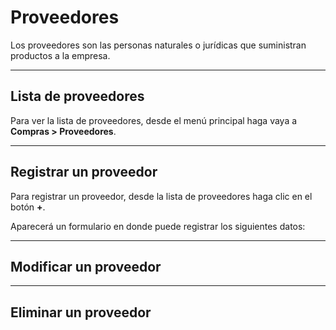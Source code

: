 # Proveedores

Los proveedores son las personas naturales o jurídicas que suministran productos a la empresa.

---

## Lista de proveedores

Para ver la lista de proveedores, desde el menú principal haga vaya a **Compras > Proveedores**.

---

## Registrar un proveedor

Para registrar un proveedor, desde la lista de proveedores haga clic en el botón **+**.

Aparecerá un formulario en donde puede registrar los siguientes datos:

---

## Modificar un proveedor

---

## Eliminar un proveedor
